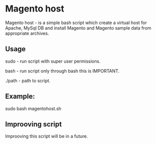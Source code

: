 # Magento host
Magento host - is a simple bash script which create a virtual host for Apache, MySql DB and install Magento and Magento sample data from appropriate archives.
## Usage
  sudo    - run script with super user permissions.
	
  bash    - run script only through bash this is IMPORTANT.
	
  ./path  - path to script.
	
## Example:
  sudo bash magentohost.sh
## Improoving script
  Improoving this script will be in a future.
